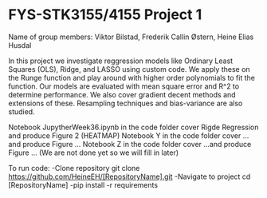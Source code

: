 # FYS-STK3155/4155 Project 1

Name of group members:
Viktor Bilstad, Frederik Callin Østern, Heine Elias Husdal

In this project we investigate reggression models like Ordinary Least Squares (OLS), Ridge, and LASSO using custom code. We apply these on the Runge function and play around with higher order polynomials to fit the function. Our models are evaluated with mean square error and R^2 to determine performance. We also cover gradient decent methods and extensions of these. Resampling techniques and bias-variance are also studied. 

Notebook JupytherWeek36.ipynb in the code folder cover Rigde Regression and produce Figure 2 (HEATMAP)
Notebook Y in the code folder cover ... and produce Figure ...
Notebook Z in the code folder cover ...and produce Figure ...
(We are not done yet so we will fill in later)

To run code:
-Clone repository
git clone https://github.com/HeineEH/[RepositoryName].git
-Navigate to project
cd [RepositoryName]
-pip install -r requirements






